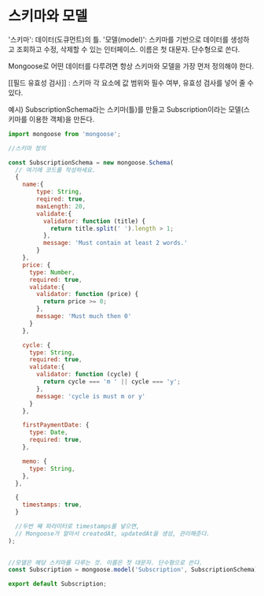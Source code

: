 # 스키마와 모델

'스키마': 데이터(도큐먼트)의 틀.
'모델(model)': 스키마를 기반으로 데이터를 생성하고 조회하고 수정, 삭제할 수 있는 인터페이스. 이름은 첫 대문자. 단수형으로 쓴다.

Mongoose로 어떤 데이터를 다루려면 항상 스키마와 모델을 가장 먼저 정의해야 한다.

[[필드 유효성 검사]] : 스키마 각 요소에 값 범위와 필수 여부, 유효성 검사를 넣어 줄 수 있다. 

예시)
SubscriptionSchema라는 스키마(틀)를 만들고
Subscription이라는 모델(스키마를 이용한 객체)을 만든다.
```js
import mongoose from 'mongoose';

//스키마 정의

const SubscriptionSchema = new mongoose.Schema(
  // 여기에 코드를 작성하세요.
  {
    name:{
        type: String,
        reqired: true,
        maxLength: 20,
        validate:{
          validator: function (title) {
            return title.split(' ').length > 1;
          },
          message: 'Must contain at least 2 words.'
        }
    },
    price: {
      type: Number,
      required: true,
      validate:{
        validator: function (price) {
          return price >= 0;
        },
        message: 'Must much then 0'
      }
    },

    cycle: {
      type: String,
      required: true,
      validate:{
        validator: function (cycle) {
          return cycle === 'm ' || cycle === 'y';
        },
        message: 'cycle is must m or y'
      }
    },

    firstPaymentDate: {
      type: Date,
      required: true,
    },

    memo: {
      type: String,
    },
  },

  {
    timestamps: true,
  }

  //두번 째 파라미터로 timestamps를 넣으면,
  // Mongoose가 알아서 createdAt, updatedAt을 생성, 관리해준다.
);

  
//모델은 해당 스키마를 다루는 것. 이름은 첫 대문자. 단수형으로 쓴다.
const Subscription = mongoose.model('Subscription', SubscriptionSchema);

export default Subscription;
```

